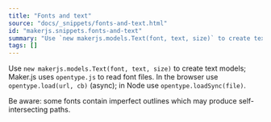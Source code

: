 ```yaml
---
title: "Fonts and text"
source: "docs/_snippets/fonts-and-text.html"
id: "makerjs.snippets.fonts-and-text"
summary: "Use `new makerjs.models.Text(font, text, size)` to create text models; Maker.js uses `opentype.js` to read font files. In the browser use `opentype.load(url, cb)` (async); in Node use `opentype.loadSync(file)`."
tags: []
---
```

Use `new makerjs.models.Text(font, text, size)` to create text models; Maker.js uses `opentype.js` to read font files. In the browser use `opentype.load(url, cb)` (async); in Node use `opentype.loadSync(file)`.

Be aware: some fonts contain imperfect outlines which may produce self-intersecting paths.